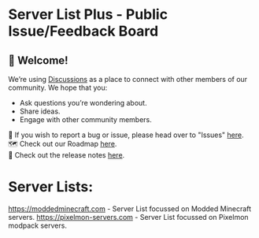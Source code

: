 # Server List Plus - Public Issue/Feedback Board

## 👋 Welcome!
  We’re using [Discussions](https://github.com/ServerListPlus/issues/discussions) as a place to connect with other members of our community. We hope that you:
  * Ask questions you’re wondering about.
  * Share ideas.
  * Engage with other community members.

🐛 If you wish to report a bug or issue, please head over to "Issues" [here](https://github.com/ServerListPlus/issues/issues/new).  
🗺 Check out our Roadmap [here](https://github.com/orgs/ServerListPlus/projects/3).  
🚀 Check out the release notes [here](https://github.com/ServerListPlus/issues/releases).


# Server Lists:
https://moddedminecraft.com - Server List focussed on Modded Minecraft servers.
https://pixelmon-servers.com - Server List focussed on Pixelmon modpack servers.
